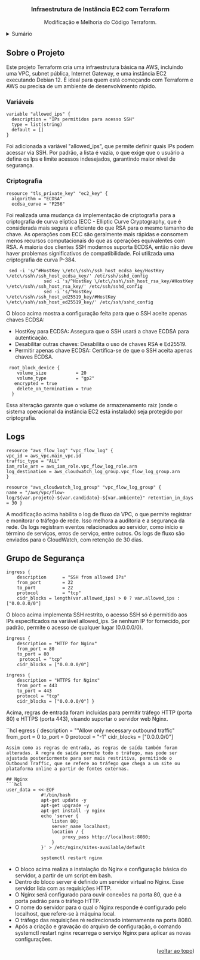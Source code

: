 
<a name="readme-top"></a>



<br />
<div align="center">
  <a href="https://github.com/seu-username/"Infraestrutura-de-Instância-EC2-com-Terraform">
  </a>

<h3 align="center">Infraestrutura de Instância EC2 com Terraform</h3>

  <p align="center">
    Modificação e Melhoria do Código Terraform. 
  </p>
</div>

<!-- TABLE OF CONTENTS -->
<details>
  <summary>Sumário</summary>
  <ol>
    <li><a href="#variaveis">Variáveis</a></li>
    <li><a href="#criptografia">Criptografia SSH</a></li>
    <li><a href="#logs">Logs</a></li>
    <li><a href="#vpc-e-rede">VPC e Rede</a></li>
    <li><a href="#grupo-de-segurança">Grupo de Segurança</a></li>
    <li><a href="#nginx">Nginx</a></li>
  </ol>
</details>

<!-- ABOUT THE PROJECT -->
## Sobre o Projeto

Este projeto Terraform cria uma infraestrutura básica na AWS, incluindo uma VPC, subnet pública, Internet Gateway, e uma instância EC2 executando Debian 12. É ideal para quem está começando com Terraform e AWS ou precisa de um ambiente de desenvolvimento rápido.

### Variáveis

```hcl
variable "allowed_ips" { 
  description = "IPs permitidos para acesso SSH" 
  type = list(string)
  default = [] 
}
 ```
Foi adicionada a variável "allowed_ips", que permite definir quais IPs podem acessar via SSH. Por padrão, a lista é vazia, o que exige que o usuário a defina os Ips e limite acessos indesejados, garantindo maior nível de segurança.

### Criptografia

```hcl
resource "tls_private_key" "ec2_key" {
  algorithm = "ECDSA"
  ecdsa_curve = "P256"
 ```
Foi realizada uma mudança da implementação de criptografia para a criptografia de curva elíptica (ECC - Elliptic Curve Cryptography, que é considerada mais segura e eficiente do que RSA para o mesmo tamanho de chave. 
As operações com ECC são geralmente mais rápidas e consomem menos recursos computacionais do que as operações equivalentes com RSA.
A maioria dos clientes SSH modernos suporta ECDSA, então não deve haver problemas significativos de compatibilidade.
Foi utilizada uma criptografia de curva P-384.

```hcl
 sed -i 's/^#HostKey \/etc\/ssh\/ssh_host_ecdsa_key/HostKey \/etc\/ssh\/ssh_host_ecdsa_key/' /etc/ssh/sshd_config
              sed -i 's/^HostKey \/etc\/ssh\/ssh_host_rsa_key/#HostKey \/etc\/ssh\/ssh_host_rsa_key/' /etc/ssh/sshd_config
              sed -i 's/^HostKey \/etc\/ssh\/ssh_host_ed25519_key/#HostKey \/etc\/ssh\/ssh_host_ed25519_key/' /etc/ssh/sshd_config
 ```
O bloco acima mostra a configuração feita para que o SSH aceite apenas chaves ECDSA:
- HostKey para ECDSA: Assegura que o SSH usará a chave ECDSA para autenticação.
- Desabilitar outras chaves: Desabilita o uso de chaves RSA e Ed25519.
- Permitir apenas chave ECDSA: Certifica-se de que o SSH aceita apenas chaves ECDSA.

```hcl
 root_block_device {
    volume_size           = 20
    volume_type           = "gp2"
   encrypted = true 
    delete_on_termination = true
  }
 ```
Essa alteração garante que o volume de armazenamento raiz (onde o sistema operacional da instância EC2 está instalado) seja protegido por criptografia.

## Logs

```hcl
resource "aws_flow_log" "vpc_flow_log" { 
vpc_id = aws_vpc.main_vpc.id 
traffic_type = "ALL" 
iam_role_arn = aws_iam_role.vpc_flow_log_role.arn 
log_destination = aws_cloudwatch_log_group.vpc_flow_log_group.arn 
}

resource "aws_cloudwatch_log_group" "vpc_flow_log_group" { 
name = "/aws/vpc/flow-log/${var.projeto}-${var.candidato}-${var.ambiente}" retention_in_days = 30 }
 ```
A modificação acima habilita o log de fluxo da VPC, o que permite registrar e monitorar o tráfego de rede. Isso melhora a auditoria e a segurança da rede. Os logs registram eventos relacionados ao servidor, como início e término de serviços, erros de serviço, entre outros.
Os logs de fluxo são enviados para o CloudWatch, com retenção de 30 dias.


## Grupo de Segurança

```hcl
ingress {
    description      = "SSH from allowed IPs"
    from_port        = 22
    to_port          = 22
    protocol         = "tcp"
    cidr_blocks = length(var.allowed_ips) > 0 ? var.allowed_ips : ["0.0.0.0/0"]
 ```
O bloco acima implementa SSH restrito, o acesso SSH só é permitido aos IPs especificados na variável allowed_ips. Se nenhum IP for fornecido, por padrão, permite o acesso de qualquer lugar (0.0.0.0/0).

```hcl
ingress { 
	description = "HTTP for Nginx" 
	from_port = 80 
	to_port = 80
	 protocol = "tcp" 
	cidr_blocks = ["0.0.0.0/0"] 

ingress {
 	description = "HTTPS for Nginx" 
	from_port = 443 
	to_port = 443 
	protocol = "tcp" 
	cidr_blocks = ["0.0.0.0/0"] }
 ```
Acima, regras de entrada foram incluídas para permitir tráfego HTTP (porta 80) e HTTPS (porta 443), visando suportar o servidor web Nginx.

``hcl
 egress {
    description      = ""Allow only necessary outbound traffic"
    from_port        = 0
    to_port          = 0
    protocol         = "-1"
    cidr_blocks      = ["0.0.0.0/0"]
 ```
Assim como as regras de entrada, as regras de saída também foram alteradas. A regra de saída permite todo o tráfego, mas pode ser ajustada posteriormente para ser mais restritiva, permitindo o Outbound Traffic, que se refere ao tráfego que chega a um site ou plataforma online a partir de fontes externas.

## Nginx
```hcl
user_data = <<-EOF
              #!/bin/bash
              apt-get update -y
              apt-get upgrade -y
              apt-get install -y nginx
              echo 'server {
                  listen 80;
                  server_name localhost;
                  location / {
                      proxy_pass http://localhost:8080;
                  }
              }' > /etc/nginx/sites-available/default

              systemctl restart nginx
 ```
- O bloco acima realiza a instalação do Nginx e configuração básica do servidor, a partir de um script em bash.
- Dentro do bloco server é definido um servidor virtual no Nginx. Esse servidor lida com as requisições HTTP.
- O Nginx será configurado para ouvir conexões na porta 80, que é a porta padrão para o tráfego HTTP.
- O nome do servidor para o qual o Nginx responde é configurado pelo localhost, que refere-se à máquina local. 
- O tráfego das requisições ré redirecionado internamente na porta 8080.
- Após a criação e gravação do arquivo de configuração, o comando systemctl restart nginx recarrega o serviço Nginx para aplicar as novas configurações. 

<p align="right">(<a href="#readme-top">voltar ao topo</a>)</p>
